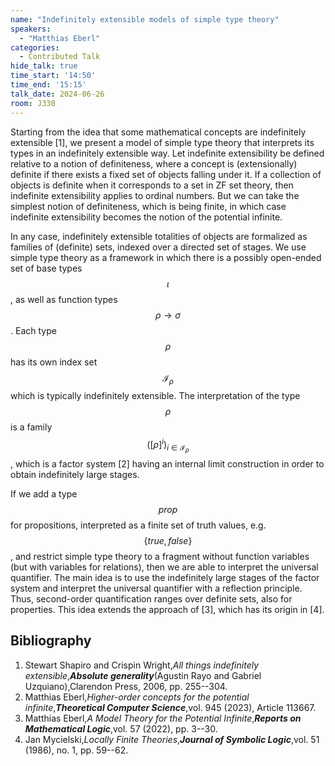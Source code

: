```yaml
---
name: "Indefinitely extensible models of simple type theory"
speakers:
  - "Matthias Eberl"
categories:
  - Contributed Talk
hide_talk: true
time_start: '14:50'
time_end: '15:15'
talk_date: 2024-06-26
room: J330
---
```










Starting from the idea that some mathematical concepts are indefinitely extensible [1], we present a model of simple type theory that interprets its types in an indefinitely extensible way. Let indefinite extensibility be defined relative to a notion of definiteness, where a concept is (extensionally) definite if there exists a fixed set of objects falling under it. If a collection of objects is definite when it corresponds to a set in ZF set theory, then indefinite extensibility applies to ordinal numbers. But we can take the simplest notion of definiteness, which is being finite, in which case indefinite extensibility becomes the notion of the potential infinite. 

In any case, indefinitely extensible totalities of objects are formalized as families of (definite) sets, indexed over a directed set of stages.  We use simple type theory as a framework in which there is a possibly open-ended set of base types $$\iota$$, as well as function types $$\rho \to \sigma$$. Each type $$\rho$$ has its own index set $$\mathcal{I}_\rho$$ which is typically indefinitely extensible. The interpretation of the type $$\rho$$ is a family $$([\rho]^i)_{i \in \mathcal{I}_\rho}$$, which is a factor system [2] having an internal limit construction in order to obtain indefinitely large stages.

If we add a type $$prop$$ for propositions, interpreted as a finite set of truth values, e.g. $$\{true,false\}$$, and restrict simple type theory to a fragment without function variables (but with variables for relations), then we are able to interpret the universal quantifier. The main idea is to use the indefinitely large stages of the factor system and interpret the universal quantifier with a reflection principle. Thus, second-order quantification ranges over definite sets, also for properties. This idea extends the approach of [3], which has its origin in [4].



## Bibliography









1. Stewart Shapiro and Crispin Wright,_All things indefinitely extensible_,**_Absolute generality_**(Agustin Rayo and Gabriel Uzquiano),Clarendon Press, 2006, pp. 255--304.
2. Matthias Eberl,_Higher-order concepts for the potential infinite_,**_Theoretical Computer Science_**,vol. 945 (2023), Article 113667.
3. Matthias Eberl,_A Model Theory for the Potential Infinite_,**_Reports on Mathematical Logic_**,vol. 57 (2022), pp. 3--30.
4. Jan Mycielski,_Locally Finite Theories_,**_Journal of Symbolic Logic_**,vol. 51 (1986), no. 1, pp. 59--62.






